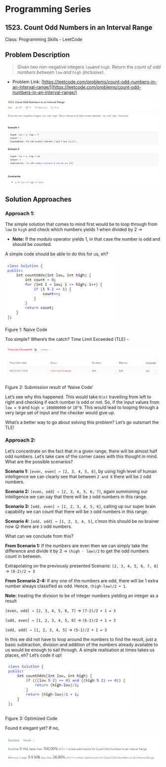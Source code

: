 # Programming Series

## 1523. Count Odd Numbers in an Interval Range

Class: Programming Skills - LeetCode

## Problem Description

> Given two non-negative integers `low`and `high`. Return the *count of odd numbers between* `low` *and* `high` *(inclusive)*.
> 
- Problem Link: [https://leetcode.com/problems/count-odd-numbers-in-an-interval-range/](https://leetcode.com/problems/count-odd-numbers-in-an-interval-range/)

![Capture.PNG](https://github.com/shubhamsark/shubhamsark.github.io/blob/main/programmingseries/images/ProblemStatement.png?raw=true)

## Solution Approaches

### Approach 1:

The simple solution that comes to mind first would be to loop through from `low` to `high` and check which numbers yields 1 when divided by 2 → 

- **Note:** If the modulo operator yields 1, in that case the number is odd and should be counted.

A simple code should be able to do this for us, eh?

![Figure 1: Naive Code](https://github.com/shubhamsark/shubhamsark.github.io/blob/main/programmingseries/images/Naive.png?raw=true)

Figure 1: Naive Code

Too simple? Where’s the catch? Time Limit Exceeded (TLE) -

![Figure 2: Submission result of ‘Naive Code’](https://github.com/shubhamsark/shubhamsark.github.io/blob/main/programmingseries/images/TLE.png?raw=true)

Figure 2: Submission result of ‘Naive Code’

Let’s see why this happened. This would take `O(n)` travelling from left to right and checking if each number is odd or not. So, if the input values from `low = 0` and `high = 100000000` or `10^9`. This would lead to looping through a very large set of input and the checker would give up.

What’s a better way to go about solving this problem? Let’s go outsmart the TLE!

### Approach 2:

Let’s concentrate on the fact that in a given range, there will be almost half odd numbers. Let’s take care of the corner cases with this thought in mind. What are the possible scenarios?

**Scenario 1:** `[even, even] → [2, 3, 4, 5, 6]`, by using high level of human intelligence we can clearly see that between `2 and 6` there will be `2` odd numbers. 

**Scenario 2:** `[even, odd] → [2, 3, 4, 5, 6, 7]`, again summoning our intelligence we can say that there will be `3` odd numbers in this range.

**Scenario 3:** `[odd, even] → [1, 2, 3, 4, 5, 6]`, calling up our super brain capability we can count that there will be `3` odd numbers in this range.

**Scenario 4:** `[odd, odd] → [1, 2, 3, 4, 5]`, c’mon this should be no brainer now 😛 there are `3` odd numbers.

What can we conclude from this?

**From Scenario 1:** If the numbers are even then we can simply take the difference and divide it by 2 → `(high - low)/2`  to get the odd numbers count in between.

Extrapolating on the previously presented Scenario: `[2, 3, 4, 5, 6, 7, 8]` → `(8-2)/2 = 3`

**From Scenario 2-4:** If any one of the numbers are odd, there will be 1 extra number always classified as odd. Hence, `(high-low)/2 + 1`. 

**Note:** treating the division to be of integer numbers yielding an integer as a result

`[even, odd] → [2, 3, 4, 5, 6, 7]` → `(7-2)/2 + 1 = 3`

`[odd, even] → [1, 2, 3, 4, 5, 6]` → `(6-1)/2 + 1 = 3`

`[odd, odd] → [1, 2, 3, 4, 5]` → `(5-1)/2 + 1 = 3`

In this we did not have to loop around the numbers to find the result, just a basic subtraction, division and addition of the numbers already available to us would be enough to sail through. A simple realisation at times takes us places, eh? Let’s code it up!

![Figure 3: Optimized Code](https://github.com/shubhamsark/shubhamsark.github.io/blob/main/programmingseries/images/Optimized.png?raw=true)

Figure 3: Optimized Code

Found it elegant yet? If no, 

![Untitled](https://github.com/shubhamsark/shubhamsark.github.io/blob/main/programmingseries/images/Success.png?raw=true)
